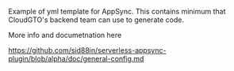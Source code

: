 Example of yml template for AppSync.
This contains minimum that CloudGTO's backend team can use to generate code.

More info and documetnation here

https://github.com/sid88in/serverless-appsync-plugin/blob/alpha/doc/general-config.md
